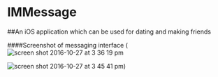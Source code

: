# IMMessage
##An iOS application which can be used for dating and making friends

####Screenshot of messaging interface
(![screen shot 2016-10-27 at 3 36 19 pm](https://cloud.githubusercontent.com/assets/15522180/19752622/4d769e54-9c5b-11e6-8494-ec0c8ed1568e.png)


![screen shot 2016-10-27 at 3 45 41 pm](https://cloud.githubusercontent.com/assets/15522180/19752802/80efe5c8-9c5c-11e6-803f-fa1f7e4e99fa.png))
